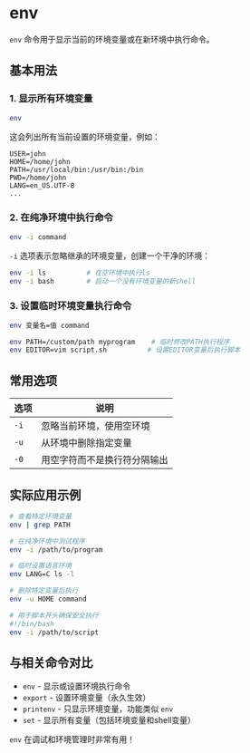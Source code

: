 # env

`env` 命令用于显示当前的环境变量或在新环境中执行命令。

## 基本用法

### 1. **显示所有环境变量**
```bash
env
```
这会列出所有当前设置的环境变量，例如：
```
USER=john
HOME=/home/john
PATH=/usr/local/bin:/usr/bin:/bin
PWD=/home/john
LANG=en_US.UTF-8
...
```

### 2. **在纯净环境中执行命令**
```bash
env -i command
```
`-i` 选项表示忽略继承的环境变量，创建一个干净的环境：
```bash
env -i ls          # 在空环境中执行ls
env -i bash        # 启动一个没有环境变量的新shell
```

### 3. **设置临时环境变量执行命令**
```bash
env 变量名=值 command
```
```bash
env PATH=/custom/path myprogram    # 临时修改PATH执行程序
env EDITOR=vim script.sh          # 设置EDITOR变量后执行脚本
```

## 常用选项

| 选项 | 说明 |
|------|------|
| `-i` | 忽略当前环境，使用空环境 |
| `-u` | 从环境中删除指定变量 |
| `-0` | 用空字符而不是换行符分隔输出 |

## 实际应用示例

```bash
# 查看特定环境变量
env | grep PATH

# 在纯净环境中测试程序
env -i /path/to/program

# 临时设置语言环境
env LANG=C ls -l

# 删除特定变量后执行
env -u HOME command

# 用于脚本开头确保安全执行
#!/bin/bash
env -i /path/to/script
```

## 与相关命令对比

- `env` - 显示或设置环境执行命令
- `export` - 设置环境变量（永久生效）
- `printenv` - 只显示环境变量，功能类似 `env`
- `set` - 显示所有变量（包括环境变量和shell变量）

`env` 在调试和环境管理时非常有用！

